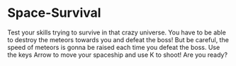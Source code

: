 # Space-Survival
Test your skills trying to survive in that crazy universe. You have to be able to destroy the meteors towards you and defeat the boss! But be careful, the speed of meteors is gonna be raised each time you defeat the boss. Use the keys Arrow to move your spaceship and use K to shoot! Are you ready?
